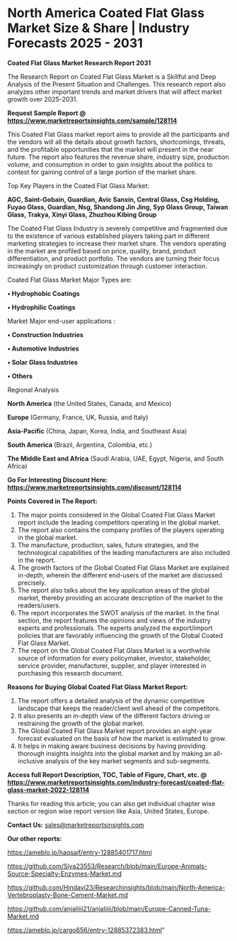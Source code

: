 # North America Coated Flat Glass Market Size & Share | Industry Forecasts 2025 - 2031

<strong>Coated Flat Glass Market Research Report 2031</strong>

The Research Report on Coated Flat Glass Market is a Skillful and Deep Analysis of the Present Situation and Challenges. This research report also analyzes other important trends and market drivers that will affect market growth over 2025-2031.

<strong>Request Sample Report @ <a href=https://www.marketreportsinsights.com/sample/128114>https://www.marketreportsinsights.com/sample/128114</a></strong>

This Coated Flat Glass market report aims to provide all the participants and the vendors will all the details about growth factors, shortcomings, threats, and the profitable opportunities that the market will present in the near future. The report also features the revenue share, industry size, production volume, and consumption in order to gain insights about the politics to contest for gaining control of a large portion of the market share.

Top Key Players in the Coated Flat Glass Market:

<strong>AGC, Saint-Gobain, Guardian, Avic Sanxin, Central Glass, Csg Holding, Fuyao Glass, Guardian, Nsg, Shandong Jin Jing, Syp Glass Group, Taiwan Glass, Trakya, Xinyi Glass, Zhuzhou Kibing Group</strong>

The Coated Flat Glass Industry is severely competitive and fragmented due to the existence of various established players taking part in different marketing strategies to increase their market share. The vendors operating in the market are profiled based on price, quality, brand, product differentiation, and product portfolio. The vendors are turning their focus increasingly on product customization through customer interaction.

Coated Flat Glass Market Major Types are:

<strong>• Hydrophobic Coatings

• Hydrophilic Coatings</strong>

Market Major end-user applications :

<strong>• Construction Industries

• Automotive Industries

• Solar Glass Industries

• Others</strong>

Regional Analysis

</u><strong><b>North America</b></strong> (the United States, Canada, and Mexico)

<strong><b>Europe </b></strong>(Germany, France, UK, Russia, and Italy)

<strong><b>Asia-Pacific</b></strong> (China, Japan, Korea, India, and Southeast Asia)

<strong><b>South America</b></strong> (Brazil, Argentina, Colombia, etc.)

<strong><b>The Middle East and Africa</b></strong> (Saudi Arabia, UAE, Egypt, Nigeria, and South Africa)

<strong>Go For Interesting Discount Here: <a href=https://www.marketreportsinsights.com/discount/128114>https://www.marketreportsinsights.com/discount/128114</a></strong>

<strong>Points Covered in The Report:</strong>
<ol>
  <li>The major points considered in the Global Coated Flat Glass Market report include the leading competitors operating in the global market.</li>
  <li>The report also contains the company profiles of the players operating in the global market.</li>
  <li>The manufacture, production, sales, future strategies, and the technological capabilities of the leading manufacturers are also included in the report.</li>
  <li>The growth factors of the Global Coated Flat Glass Market are explained in-depth, wherein the different end-users of the market are discussed precisely.</li>
  <li>The report also talks about the key application areas of the global market, thereby providing an accurate description of the market to the readers/users.</li>
  <li>The report incorporates the SWOT analysis of the market. In the final section, the report features the opinions and views of the industry experts and professionals. The experts analyzed the export/import policies that are favorably influencing the growth of the Global Coated Flat Glass Market.</li>
  <li>The report on the Global Coated Flat Glass Market is a worthwhile source of information for every policymaker, investor, stakeholder, service provider, manufacturer, supplier, and player interested in purchasing this research document.</li>
</ol>
<strong>Reasons for Buying Global Coated Flat Glass Market Report:</strong>

<ol>
  <li>The report offers a detailed analysis of the dynamic competitive landscape that keeps the reader/client well ahead of the competitors.</li>
  <li>It also presents an in-depth view of the different factors driving or restraining the growth of the global market.</li>
  <li>The Global Coated Flat Glass Market report provides an eight-year forecast evaluated on the basis of how the market is estimated to grow.</li>
  <li>It helps in making aware business decisions by having providing thorough insights insights into the global market and by making an all-inclusive analysis of the key market segments and sub-segments.</li>
</ol>
<strong>Access full Report Description, TOC, Table of Figure, Chart, etc. @ <a href=https://www.marketreportsinsights.com/industry-forecast/coated-flat-glass-market-2022-128114>https://www.marketreportsinsights.com/industry-forecast/coated-flat-glass-market-2022-128114</a></strong>


Thanks for reading this article; you can also get individual chapter wise section or region wise report version like Asia, United States, Europe.

<strong>Contact Us:</strong>
sales@marketreportsinsights.com

<strong>Our other reports:</strong>

<a href=https://ameblo.jp/haqsaif/entry-12885401717.html>https://ameblo.jp/haqsaif/entry-12885401717.html</a>

<a href=https://github.com/Siya23553/Research/blob/main/Europe-Animals-Source-Specialty-Enzymes-Market.md>https://github.com/Siya23553/Research/blob/main/Europe-Animals-Source-Specialty-Enzymes-Market.md</a>

<a href=https://github.com/Hindavi23/Researchinsights/blob/main/North-America-Vertebroplasty-Bone-Cement-Market.md>https://github.com/Hindavi23/Researchinsights/blob/main/North-America-Vertebroplasty-Bone-Cement-Market.md</a>

<a href=https://github.com/anjaliiii21/anjaliiii/blob/main/Europe-Canned-Tuna-Market.md>https://github.com/anjaliiii21/anjaliiii/blob/main/Europe-Canned-Tuna-Market.md</a>

<a href=https://ameblo.jp/cargo656/entry-12885372383.html>https://ameblo.jp/cargo656/entry-12885372383.html</a>"
